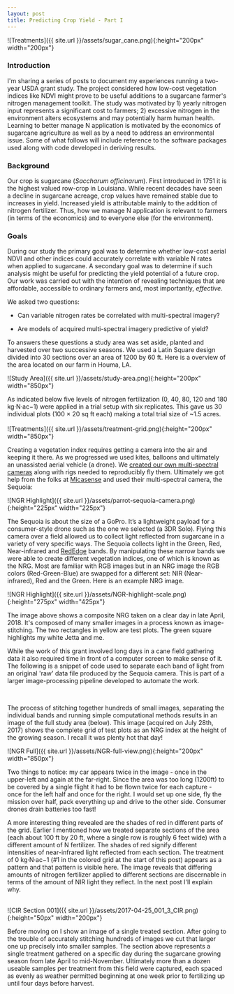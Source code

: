 ```yaml
---
layout: post
title: Predicting Crop Yield - Part I
---
```


![Treatments]({{ site.url }}/assets/sugar_cane.png){:height="200px" width="200px"} 

### Introduction

I'm sharing a series of posts to document my experiences running a two-year USDA grant study. The project considered how low-cost vegetation indices like NDVI might prove to be useful additions to a sugarcane farmer's nitrogen management toolkit. The study was motivated by 1) yearly nitrogen input represents a significant cost to farmers; 2) excessive nitrogen in the environment alters ecosystems and may potentially harm human health. Learning to better manage N application is motivated by the economics of sugarcane agriculture as well as by a need to address an environmental issue. Some of what follows will include reference to the software packages used along with code developed in deriving results.   

### Background

Our crop is sugarcane (*Saccharum officinarum*). First introduced in 1751 it is the highest valued row-crop in Louisiana. While recent decades have seen a decline in sugarcane acreage,  crop values have remained stable due to increases in yield. Increased yield is attributable mainly to the addition of nitrogen fertilizer. Thus, how we manage N application is relevant to farmers (in terms of the economics) and to everyone else (for the environment). 
 
### Goals
During our study the primary goal was to determine whether low-cost aerial NDVI and other indices could accurately correlate with variable N rates when applied to sugarcane. A secondary goal was to determine if such analysis might be useful for predicting the yield potential of a future crop. Our work was carried out with the intention of revealing techniques that are affordable, accessible to ordinary farmers and, most importantly, *effective*.

We asked two questions:

* Can variable nitrogen rates be correlated with multi-spectral imagery?

* Are models of acquired multi-spectral imagery predictive of yield?


 To answers these questions a study area was set aside, planted and harvested over two successive seasons. We used a Latin Square design divided into 30 sections over an area of 1200 by 60 ft. Here is a overview of the area located on our farm in Houma, LA.

![Study Area]({{ site.url }}/assets/study-area.png){:height="200px" width="850px"} 

As indicated below five levels of nitrogen fertilization (0, 40, 80, 120 and 180 kg·N·ac−1) were applied in a trial setup with six replicates. This gave us 30 individual plots (100 × 20 sq ft each) making a total trial size of ~1.5 acres.
<br />  
![Treatments]({{ site.url }}/assets/treatment-grid.png){:height="200px" width="850px"} 
<br />  

Creating a vegetation index requires getting a camera into the air and keeping it there. As we progressed we used kites, balloons and ultimately an unassisted aerial vehicle (a drone). We [created our own multi-spectral cameras](https://publiclab.org/wiki/near-infrared-camera) along with rigs needed to reproducibly fly them. Ultimately we got help from the folks at [Micasense](https://www.micasense.com/) and used their multi-spectral camera, the Sequoia:

![NGR Highlight]({{ site.url }}/assets/parrot-sequoia-camera.png){:height="225px" width="225px"}

The Sequoia is about the size of a GoPro. It’s a lightweight payload for a consumer-style drone such as the one we selected (a 3DR Solo). Flying this camera over a field allowed us to collect light reflected from sugarcane in a variety of very specific ways. The Sequoia collects light in the Green, Red, Near-infrared and [RedEdge](https://en.wikipedia.org/wiki/Red_edge) bands. By manipulating these narrow bands we were able to create different vegetation indices, one of which is known as the NRG. Most are familiar with RGB images but in an NRG image the RGB colors (Red-Green-Blue) are swapped for a different set: NIR (Near-infrared), Red and the Green. Here is an example NRG image.

![NGR Highlight]({{ site.url }}/assets/NGR-highlight-scale.png){:height="275px" width="425px"}

The image above shows a composite NRG taken on a clear day in late April, 2018. It's composed of many smaller images in a process known as image-stitching. The two rectangles in yellow are test plots. The green square highlights my white Jetta and me. 

While the work of this grant involved long days in a cane field gathering data it also required time in front of a computer screen to make sense of it. The following is a snippet of code used to separate each band of light from an original 'raw' data file produced by the Sequoia camera. This is part of a larger image-processing pipeline developed to automate the work.
<br />  

<!-- {% highlight python %} {% endhighlight %} -->
<script src="https://gist.github.com/geraldmc/1d3f059a33a30caf73a7f0446892f76f.js"></script>
<br />  

The process of stitching together hundreds of small images, separating the individual bands and running simple computational methods results in an image of the full study area (below). This image (acquired on July 28th, 2017) shows the complete grid of test plots as an NRG index at the height of the growing season. I recall it was plenty hot that day!

![NGR Full]({{ site.url }}/assets/NGR-full-view.png){:height="200px" width="850px"} 

Two things to notice: my car appears twice in the image - once in the upper-left and again at the far-right. Since the area was too long (1200ft) to be covered by a single flight it had to be flown twice for each capture - once for the left half and once for the right. I would set up one side, fly the mission over half, pack everything up and drive to the other side. Consumer drones drain batteries too fast!

A more interesting thing revealed are the shades of red in different parts of the grid. Earlier I mentioned how we treated separate sections of the area (each about 100 ft by 20 ft, where a single row is roughly 6 feet wide) with a different amount of N fertilizer. The shades of red signify different intensities of near-infrared light reflected from each section. The treatment of 0 kg·N·ac−1 (#1 in the colored grid at the start of this post) appears as a pattern and that pattern is visible here. The image reveals that differing amounts of nitrogen fertilizer applied to different sections are discernable in terms of the amount of NIR light they reflect. In the next post I'll explain why.    

<br />  
![CIR Section 001]({{ site.url }}/assets/2017-04-25_001_3_CIR.png){:height="50px" width="200px"} 

Before moving on I show an image of a single treated section. After going to the trouble of accurately stitching hundreds of images we cut that larger one up precisely into smaller samples. The section above represents a single treatment gathered on a specific day during the sugarcane growing season from late April to mid-November. Ultimately more than a dozen useable samples per treatment from this field were captured, each spaced as evenly as weather permitted beginning at one week prior to fertilizing up until four days before harvest.